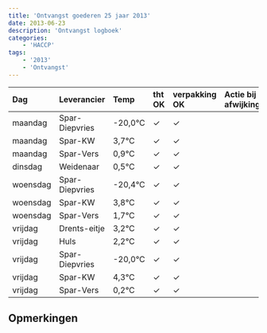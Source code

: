 ```yaml
---
title: 'Ontvangst goederen 25 jaar 2013'
date: 2013-06-23
description: 'Ontvangst logboek'
categories:
    - 'HACCP'
tags:
    - '2013'
    - 'Ontvangst'
---
```

| Dag | Leverancier | Temp | tht OK | verpakking OK | Actie bij afwijking | Controle door |
|:---|:---|:---|:---|:---|:---|:---|
| maandag | Spar-Diepvries | -20,0°C | &check; | &check; | | DPater |
| maandag | Spar-KW | 3,7°C | &check; | &check; | | DPater |
| maandag | Spar-Vers | 0,9°C | &check; | &check; | | DPater |
| dinsdag | Weidenaar | 0,5°C | &check; | &check; | | DPater |
| woensdag | Spar-Diepvries | -20,4°C | &check; | &check; | | WPater |
| woensdag | Spar-KW | 3,8°C | &check; | &check; | | WPater |
| woensdag | Spar-Vers | 1,7°C | &check; | &check; | | WPater |
| vrijdag | Drents-eitje | 3,2°C | &check; | &check; | | WPater |
| vrijdag | Huls | 2,2°C | &check; | &check; | | WPater |
| vrijdag | Spar-Diepvries | -20,0°C | &check; | &check; | | WPater |
| vrijdag | Spar-KW | 4,3°C | &check; | &check; | | WPater |
| vrijdag | Spar-Vers | 0,2°C | &check; | &check; | | WPater |

## Opmerkingen


